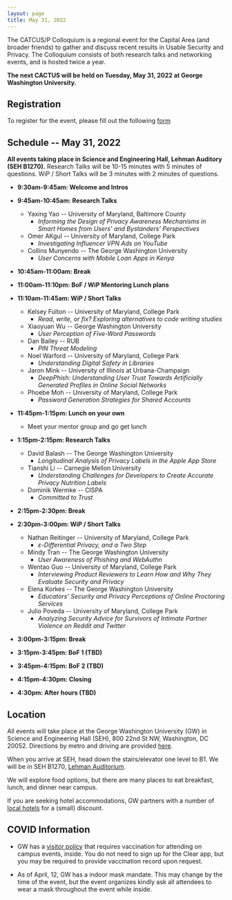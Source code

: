 ```yaml
---
layout: page
title: May 31, 2022
---
```


The CATCUS/P Colloquium is a regional event for the Capital Area (and broader friends) to gather and discuss recent results in Usable Security and Privacy. The Colloquium consists of both research talks and networking events, and is hosted twice a year.

**The next CACTUS will be held on Tuesday, May 31, 2022 at George Washington University.**

## Registration

To register for the event, please fill out the following [form](https://docs.google.com/forms/d/e/1FAIpQLScsVHfxn-hlKoUDxc6IhWEpzAd0guHzuFtamwH8z-TKPy5Rew/viewform?usp=sf_link)


## Schedule -- May 31, 2022

**All events taking place in Science and Engineering Hall, Lehman Auditory (SEH B1270).** Research Talks will be 10-15 minutes with 5 minutes of questions. WiP /  Short Talks will be 3 minutes with 2 minutes of questions. 

* **9:30am-9:45am: Welcome and Intros**

* **9:45am-10:45am: Research Talks**
  
  * Yaxing Yao -- University of Maryland, Baltimore County
    * *Informing the Design of Privacy Awareness Mechanisms in Smart Homes from Users' and Bystanders’ Perspectives*
  * Omer AKgul -- University of Maryland, College Park
    * *Investigating Influencer VPN Ads on YouTube*
  * Collins Munyendo -- The George Washington University
    * *User Concerns with Mobile Loan Apps in Kenya*
  
* **10:45am-11:00am: Break**

* **11:00am-11:10pm: BoF / WiP Mentoring Lunch plans**

* **11:10am-11:45am: WiP / Short Talks**

  * Kelsey Fulton -- University of Maryland, College Park
    * *Read, write, or fix? Exploring alternatives to code writing studies*
  * Xiaoyuan Wu -- George Washington University
    * *User Perception of Five-Word Passwords*
  * Dan Bailey	-- RUB
    * *PIN Threat Modeling*
  * Noel Warford  -- University of Maryland, College Park
    * *Understanding Digital Safety in Libraries*
  * Jaron Mink -- University of Illinois at Urbana-Champaign
    * *DeepPhish: Understanding User Trust Towards Artificially Generated Profiles in Online Social Networks*
  * Phoebe Moh -- University of Maryland, College Park
    * *Password Generation Strategies for Shared Accounts*
    
* **11:45pm-1:15pm: Lunch on your own**
 
  * Meet your mentor group and go get lunch

* **1:15pm-2:15pm: Research Talks**

  * David Balash -- The George Washington University
    * *Longitudinal Analysis of Privacy Labels in the Apple App Store*
  * Tianshi Li -- Carnegie Mellon University
    * *Understanding Challenges for Developers to Create Accurate Privacy Nutrition Labels*
  * Dominik Wermke -- CISPA
    * *Committed to Trust*
  
* **2:15pm-2:30pm: Break**

* **2:30pm-3:00pm: WiP / Short Talks**

  * Nathan Reitinger -- University of Maryland, College Park
    * *ε-Differential Privacy, and a Two Step*
  * Mindy Tran	-- The George Washington University
    * *User Awareness of Phishing and WebAuthn*
  * Wentao Guo -- University of Maryland, College Park
    * *Interviewing Product Reviewers to Learn How and Why They Evaluate Security and Privacy*
  * Elena Korkes -- The George Washington University
    * *Educators' Security and Privacy Perceptions of Online Proctoring Services*
  * Julio Poveda -- University of Maryland, College Park
    * *Analyzing Security Advice for Survivors of Intimate Partner Violence on Reddit and Twitter*

* **3:00pm-3:15pm: Break**

* **3:15pm-3:45pm: BoF 1 (TBD)**

* **3:45pm-4:15pm: BoF 2 (TBD)**

* **4:15pm-4:30pm: Closing**

* **4:30pm: After hours (TBD)**

## Location

All events will take place at the George Washington University (GW) in Science and Engineering Hall (SEH), 800 22nd St NW, Washington, DC 20052. Directions by metro and driving are provided [here](https://www.seas.gwu.edu/directions-campus).

When you arrive at SEH, head down the stairs/elevator one level to B1. We will be in SEH B1270, [Lehman Auditorium](https://seascf.seas.gwu.edu/lehman-auditorium). 

We will explore food options, but there are many places to eat breakfast, lunch, and dinner near campus.

If you are seeking hotel accommodations, GW partners with a number of [local hotels](https://ibuy.gwu.edu/discounted-lodging-foggy-bottommount-vernon-campuses) for a (small) discount.

## COVID Information

* GW has a [visitor policy](https://onward.gwu.edu/access#visitors) that requires vaccination  for attending on campus events, inside. You do not need to sign up for the Clear app, but you may be required to provide vaccination record upon request.

* As of April, 12, GW has a indoor mask mandate. This may change by the time of the event, but the event organizes kindly ask all attendees to wear a mask throughout the event while inside. 

